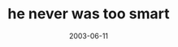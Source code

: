 ---
layout: base.njk
title : 'he never was too smart' 
view_title : 'he never was too smart' 
year : '2003' 
date : '2003-06-11' 
img_file : '/drawing/heneverwastoosmart.png' 
html_file : 'heneverwastoosmart' 
next_html : 'maybeitwasneverhere2.html' 
year_order : '98' 
permalink : "title/{{html_file}}.html"
---